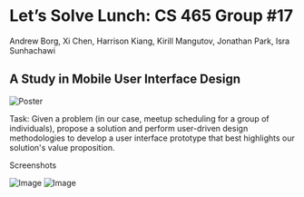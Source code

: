 Let’s Solve Lunch: CS 465 Group #17
===================================

Andrew Borg, Xi Chen, Harrison Kiang, Kirill Mangutov, Jonathan Park, Isra Sunhachawi

A Study in Mobile User Interface Design
---------------------------------------

![Poster](http://i.imgur.com/o33S0Kq.png)

Task: Given a problem (in our case, meetup scheduling for a group of individuals), propose a solution and perform user-driven design methodologies to develop a user interface prototype that best highlights our solution's value proposition. 

Screenshots

![Image](https://imgur.com/Oj2eGX0.png)
![Image](https://imgur.com/du34TvV.png)
